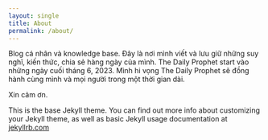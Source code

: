 ```yaml
---
layout: single
title: About
permalink: /about/
---
```


Blog cá nhân và knowledge base. Đây là nơi mình viết và lưu giữ những suy nghĩ, kiến thức, chia sẻ hàng ngày của mình. The Daily Prophet start vào những ngày cuối tháng 6, 2023. Mình hi vọng The Daily Prophet sẽ đồng hành cùng mình và mọi người trong một thời gian dài.

Xin cảm ơn.

This is the base Jekyll theme. You can find out more info about customizing your Jekyll theme, as well as basic Jekyll usage documentation at [jekyllrb.com](https://jekyllrb.com/)

<!-- You can find the source code for Minima at GitHub:
[jekyll][jekyll-organization] /
[minima](https://github.com/jekyll/minima)

You can find the source code for Jekyll at GitHub:
[jekyll][jekyll-organization] /
[jekyll](https://github.com/jekyll/jekyll) -->


<!-- [jekyll-organization]: https://github.com/jekyll -->
